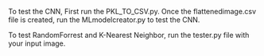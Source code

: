 To test the CNN,
First run the PKL_TO_CSV.py.
Once the flattenedimage.csv file is created, run the MLmodelcreator.py to test the CNN.

To test RandomForrest and K-Nearest Neighbor, run the tester.py file with your input image.
